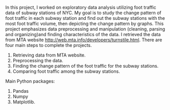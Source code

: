 In this project, I worked on exploratory data analysis utilizing foot traffic data of subway stations of NYC.
My goal is to study the change pattern of foot traffic in each subway station and find out the subway stations with the most foot traffic volume, then depicting the change pattern by graphs.
This project emphasizes data preprocessing and manipulation (cleaning, parsing and organizing)and finding characteristics of the data.
I retrieved the data from MTA website http://web.mta.info/developers/turnstile.html.
There are four main steps to complete the projects.
1) Retrieving data from MTA website.
2) Preprocessing the data.
3) Finding the change pattern of the foot traffic for the subway stations.
4) Comparing foot traffic among the subway stations.

Main Python packages:
1. Pandas
2. Numpy
3. Matplotlib.
